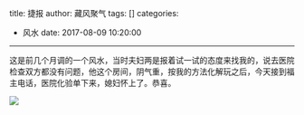 title: 捷报
author: 藏风聚气
tags: []
categories:
  - 风水
date: 2017-08-09 10:20:00
---
这是前几个月调的一个风水，当时夫妇两是报着试一试的态度来找我的，说去医院检查双方都没有问题，他这个房间，阴气重，按我的方法化解玩之后，今天接到福主电话，医院化验单下来，媳妇怀上了。恭喜。 


![](http://fs-image.pull.net.cn/17-8-9/9976555.jpg!800)